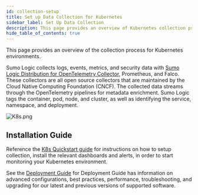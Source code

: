 ```yaml
---
id: collection-setup
title: Set up Data Collection for Kubernetes
sidebar_label: Set Up Data Collection
description: This page provides an overview of Kubernetes collection process for Kubernetes environments, and then walks you through configuring log and metric collection.
hide_table_of_contents: true
---
```


This page provides an overview of the collection process for Kubernetes environments.

Sumo Logic collects logs, events, metrics, and security data with [Sumo Logic Distribution for OpenTelemetry Collector](https://github.com/SumoLogic/sumologic-otel-collector),
Prometheus, and Falco. These collectors are all open source collectors that are maintained by the Cloud Native Computing Foundation (CNCF). The collected data streams through the OpenTelemetry pipelines for metadata enrichment. Sumo Logic tags the container, pod, node, and cluster, as well as identifying the service, namespace, and deployment.

![K8s.png](/img/kubernetes/K8s-architecture.png)

## Installation Guide

Reference the [K8s Quickstart guide](/docs/observability/kubernetes/quickstart.md) for instructions on how to setup collection, install the relevant dashboards and alerts, in order to start monitoring your Kubernetes environment.

See the [Deployment Guide](https://github.com/SumoLogic/sumologic-kubernetes-collection/blob/main/README.md#documentation) for Deployment Guide has information on advanced configurations, best practices, performance, troubleshooting, and upgrading for our latest and previous versions of supported software.
